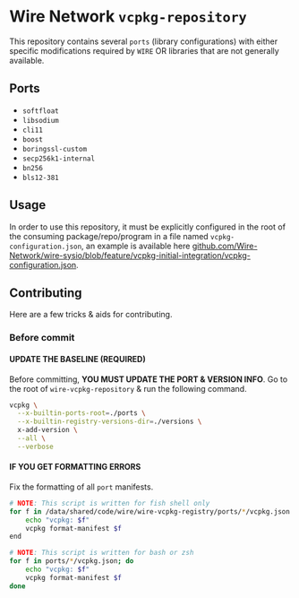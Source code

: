 # Wire Network `vcpkg-repository`

This repository contains several `ports` (library configurations) 
with either specific modifications required by `WIRE` OR 
libraries that are not generally available.

## Ports

- `softfloat`
- `libsodium`
- `cli11`
- `boost`
- `boringssl-custom`
- `secp256k1-internal`
- `bn256`
- `bls12-381`

## Usage

In order to use this repository, it must be
explicitly configured in the root of the consuming
package/repo/program in a file named `vcpkg-configuration.json`,
an example is available here [github.com/Wire-Network/wire-sysio/blob/feature/vcpkg-initial-integration/vcpkg-configuration.json](https://github.com/Wire-Network/wire-sysio/blob/feature/vcpkg-initial-integration/vcpkg-configuration.json).

## Contributing

Here are a few tricks & aids for contributing.

### Before commit

#### UPDATE THE BASELINE (REQUIRED)

Before committing, **YOU MUST UPDATE THE PORT & VERSION INFO**.
Go to the root of `wire-vcpkg-repository` & run the following command.

```sh
vcpkg \
  --x-builtin-ports-root=./ports \
  --x-builtin-registry-versions-dir=./versions \
  x-add-version \
  --all \
  --verbose
```

#### IF YOU GET FORMATTING ERRORS

Fix the formatting of all `port` manifests.

```sh
# NOTE: This script is written for fish shell only
for f in /data/shared/code/wire/wire-vcpkg-registry/ports/*/vcpkg.json
    echo "vcpkg: $f"
    vcpkg format-manifest $f
end
```

```sh
# NOTE: This script is written for bash or zsh
for f in ports/*/vcpkg.json; do
    echo "vcpkg: $f"
    vcpkg format-manifest $f
done
```
